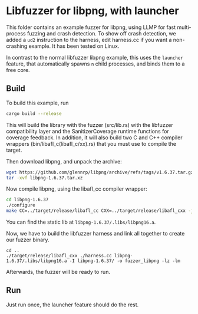 # Libfuzzer for libpng, with launcher

This folder contains an example fuzzer for libpng, using LLMP for fast multi-process fuzzing and crash detection.
To show off crash detection, we added a `ud2` instruction to the harness, edit harness.cc if you want a non-crashing example.
It has been tested on Linux.

In contrast to the normal libfuzzer libpng example, this uses the `launcher` feature, that automatically spawns `n` child processes, and binds them to a free core.

## Build

To build this example, run

```bash
cargo build --release
```

This will build the library with the fuzzer (src/lib.rs) with the libfuzzer compatibility layer and the SanitizerCoverage runtime functions for coverage feedback.
In addition, it will also build two C and C++ compiler wrappers (bin/libafl_c(libafl_c/xx).rs) that you must use to compile the target.

Then download libpng, and unpack the archive:
```bash
wget https://github.com/glennrp/libpng/archive/refs/tags/v1.6.37.tar.gz
tar -xvf libpng-1.6.37.tar.xz
```

Now compile libpng, using the libafl_cc compiler wrapper:

```bash
cd libpng-1.6.37
./configure
make CC=../target/release/libafl_cc CXX=../target/release/libafl_cxx -j `nproc`
```

You can find the static lib at `libpng-1.6.37/.libs/libpng16.a`.

Now, we have to build the libfuzzer harness and link all together to create our fuzzer binary.

```
cd ..
./target/release/libafl_cxx ./harness.cc libpng-1.6.37/.libs/libpng16.a -I libpng-1.6.37/ -o fuzzer_libpng -lz -lm
```

Afterwards, the fuzzer will be ready to run.

## Run

Just run once, the launcher feature should do the rest.